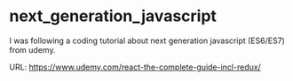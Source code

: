 # next_generation_javascript
I was following a coding tutorial about next generation javascript (ES6/ES7) from udemy.

URL: https://www.udemy.com/react-the-complete-guide-incl-redux/
